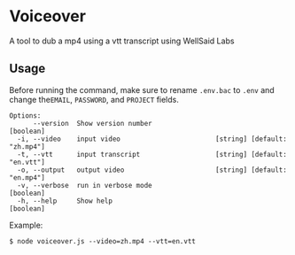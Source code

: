 # Voiceover

A tool to dub a mp4 using a vtt transcript using WellSaid Labs

## Usage

Before running the command, make sure to rename `.env.bac` to
`.env` and change the`EMAIL`, `PASSWORD`, and `PROJECT` fields.

```shell
Options:
      --version  Show version number                                   [boolean]
  -i, --video    input video                        [string] [default: "zh.mp4"]
  -t, --vtt      input transcript                   [string] [default: "en.vtt"]
  -o, --output   output video                       [string] [default: "en.mp4"]
  -v, --verbose  run in verbose mode                                   [boolean]
  -h, --help     Show help                                             [boolean]
```

Example:

```shell
$ node voiceover.js --video=zh.mp4 --vtt=en.vtt
```
